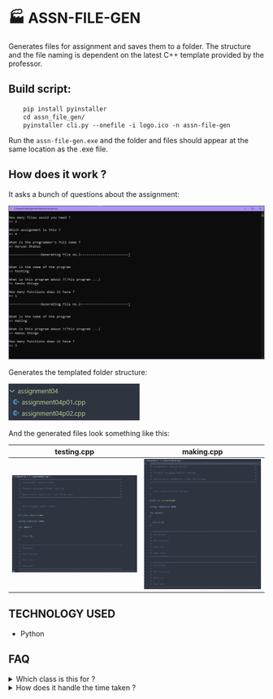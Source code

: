 # :factory: ASSN-FILE-GEN

Generates files for assignment and saves them to a folder.
The structure and the file naming is dependent on the latest C++ template provided by the professor.

## Build script: 
``` 
    pip install pyinstaller
    cd assn_file_gen/
    pyinstaller cli.py --onefile -i logo.ico -n assn-file-gen
```
Run the ``` assn-file-gen.exe ``` and the folder and files should appear at the same location as the .exe file.


## How does it work ? 
It asks a bunch of questions about the assignment:

![cmd_questions](./.github/cmd.png)

Generates the templated folder structure: 

![generated_folders](./.github/files_generated.png)

And the generated files look something like this: 

testing.cpp                         |  making.cpp
:----------------------------------:|:-------------------------:
![testing](./.github/genfile1.png)  |  ![making](./.github/genfile2.png)
## TECHNOLOGY USED
 - Python

## FAQ 
<details>

 <summary>Which class is this for ?</summary>
  This is for the Programming and Problem Solving [CSIS 2610]

</details>
<details>

 <summary>How does it handle the time taken ?</summary>
  It just generates a random number between 10 and 30 :wink:

</details>




 